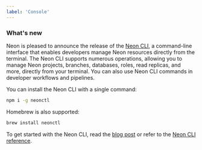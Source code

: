 ```yaml
---
label: 'Console'
---
```


### What's new

Neon is pleased to announce the release of the [Neon CLI](https://neon.tech/docs/reference/neon-cli), a command-line interface that enables developers manage Neon resources directly from the terminal. The Neon CLI supports numerous operations, allowing you to manage Neon projects, branches, databases, roles, read replicas, and more, directly from your terminal. You can also use Neon CLI commands in developer workflows and pipelines.

You can install the Neon CLI with a single command:

```bash
npm i -g neonctl
```

Homebrew is also supported:

```bash
brew install neonctl
```

To get started with the Neon CLI, read the [blog post](https://neon.tech/blog/cli) or refer to the [Neon CLI reference](https://neon.tech/docs/reference/neon-cli).
